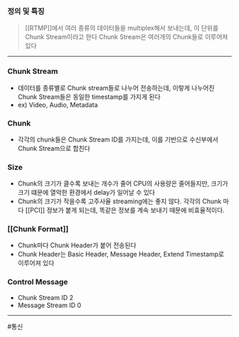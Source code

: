 ### 정의 및 특징
>[[RTMP]]에서 여러 종류의 데이터들을 multiplex해서 보내는데, 이 단위를 Chunk Stream이라고 한다
>Chunk Stream은 여러개의 Chunk들로 이루어져있다
---
### Chunk Stream
- 데이터를 종류별로 Chunk stream들로 나누어 전송하는데, 이렇게 나누어진 Chunk Stream들은 동일한 timestamp를 가지게 된다
- ex) Video, Audio, Metadata

### Chunk
- 각각의 chunk들은 Chunk Stream ID를 가지는데, 이를 기반으로 수신부에서 Chunk Stream으로 합친다

### Size
- Chunk의 크기가 클수록 보내는 개수가 줄어 CPU의 사용량은 줄어들지만, 크기가 크기 떄문에 열악한 환경에서 delay가 일어날 수 있다
- Chunk의 크기가 작을수록 고주사율 streaming에는 좋지 않다. 각각의 Chunk 마다 [[PCI]] 정보가 붙게 되는데, 똑같은 정보를 계속 보내기 때문에 비효율적이다.

### [[Chunk Format]]
- Chunk마다 Chunk Header가 붙어 전송된다
- Chunk Header는 Basic Header, Message Header, Extend Timestamp로 이루어져 있다

### Control Message
- Chunk Stream ID 2
- Message Stream ID 0

---
#통신